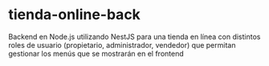 # tienda-online-back
Backend en Node.js utilizando NestJS para una tienda en línea con distintos roles de usuario (propietario, administrador, vendedor) que permitan gestionar los menús que se mostrarán en el frontend
